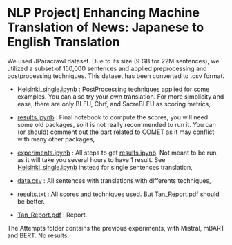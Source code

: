 # NLP Project] Enhancing Machine Translation of News: Japanese to English Translation

We used JParacrawl dataset. Due to its size (9 GB for 22M sentences), we utilized a subset of 150,000 sentences and applied preprocessing and postprocessing techniques. This dataset has been converted to .csv format.

- [Helsinki_single.ipynb](Helsinki_single.ipynb) : PostProcessing techniques applied for some examples. You can also try your own translation. For more simplicity and ease, there are only BLEU, Chrf, and SacreBLEU as scoring metrics,

- [results.ipynb](results.ipynb) : Final notebook to compute the scores, you will need some old packages, so it is not really recommended to run it. You can (or should) comment out the part related to COMET as it may conflict with many other packages,

- [experiments.ipynb](experiments.ipynb) : All steps to get [results.ipynb](results.ipynb). Not meant to be run, as it will take you several hours to have 1 result. See [Helsinki_single.ipynb](Helsinki_single.ipynb) instead for single sentences translation,

- [data.csv](data.csv) : All sentences with translations with differents techniques,

- [results.txt](results.txt) : All scores and techniques used. But Tan_Report.pdf should be better.

- [Tan_Report.pdf](Tan_Report.pdf) : Report.

The Attempts folder contains the previous experiments, with Mistral, mBART and BERT. No results.

